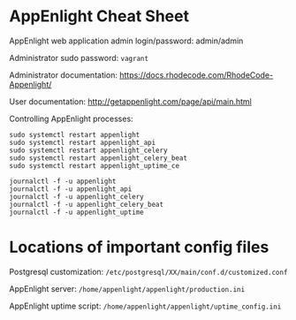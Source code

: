 # AppEnlight Cheat Sheet


AppEnlight web application admin login/password: admin/admin

Administrator sudo password: `vagrant`

Administrator documentation: https://docs.rhodecode.com/RhodeCode-Appenlight/

User documentation: http://getappenlight.com/page/api/main.html

Controlling AppEnlight processes: 

    sudo systemctl restart appenlight
    sudo systemctl restart appenlight_api
    sudo systemctl restart appenlight_celery
    sudo systemctl restart appenlight_celery_beat
    sudo systemctl restart appenlight_uptime_ce

    journalctl -f -u appenlight
    journalctl -f -u appenlight_api
    journalctl -f -u appenlight_celery
    journalctl -f -u appenlight_celery_beat
    journalctl -f -u appenlight_uptime


# Locations of important config files

Postgresql customization: `/etc/postgresql/XX/main/conf.d/customized.conf`

AppEnlight server: `/home/appenlight/appenlight/production.ini`

AppEnlight uptime script:  `/home/appenlight/appenlight/uptime_config.ini`


